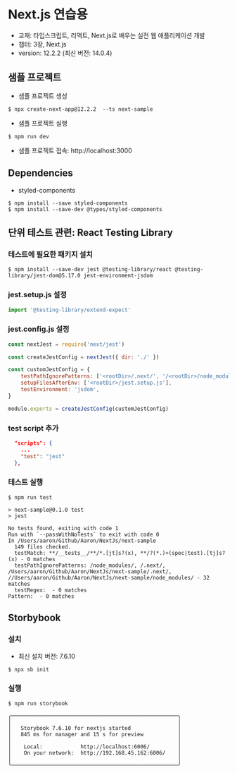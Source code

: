 # Next.js 연습용
* 교재: 타입스크립트, 리액트, Next.js로 배우는 실전 웹 애플리케이션 개발
* 챕터: 3장, Next.js
* version: 12.2.2 (최신 버전: 14.0.4)


## 샘플 프로젝트
* 샘플 프로젝트 생성
```shell
$ npx create-next-app@12.2.2  --ts next-sample
```

* 샘플 프로젝트 실행
```shell
$ npm run dev
```

* 샘플 프로젝트 접속: http://localhost:3000


## Dependencies
* styled-components
```shell
$ npm install --save styled-components
$ npm install --save-dev @types/styled-components
```


## 단위 테스트 관련: React Testing Library
### 테스트에 필요한 패키지 설치
```shell
$ npm install --save-dev jest @testing-library/react @testing-library/jest-dom@5.17.0 jest-environment-jsdom
```

### jest.setup.js 설정
```javascript
import '@testing-library/extend-expect'
```

### jest.config.js 설정
```javascript
const nextJest = require('next/jest')

const createJestConfig = nextJest({ dir: './' })

const customJestConfig = {
    testPathIgnorePatterns: ['<rootDir>/.next/', '/<rootDir>/node_modules/'],
    setupFilesAfterEnv: ['<rootDir>/jest.setup.js'],
    testEnvironment: 'jsdom',
}

module.exports = createJestConfig(customJestConfig)
```

### test script 추가
```json
  "scripts": {
    ...
    "test": "jest"
  },
```

### 테스트 실행
```shell
$ npm run test

> next-sample@0.1.0 test
> jest

No tests found, exiting with code 1
Run with `--passWithNoTests` to exit with code 0
In /Users/aaron/Github/Aaron/NextJs/next-sample
  149 files checked.
  testMatch: **/__tests__/**/*.[jt]s?(x), **/?(*.)+(spec|test).[tj]s?(x) - 0 matches
  testPathIgnorePatterns: /node_modules/, /.next/, /Users/aaron/Github/Aaron/NextJs/next-sample/.next/, //Users/aaron/Github/Aaron/NextJs/next-sample/node_modules/ - 32 matches
  testRegex:  - 0 matches
Pattern:  - 0 matches
```


## Storbybook
### 설치
* 최신 설치 버전: 7.6.10
```shell
$ npx sb init
```

### 실행
```shell
$ npm run storybook

╭─────────────────────────────────────────────────────╮
│                                                     │
│   Storybook 7.6.10 for nextjs started               │
│   845 ms for manager and 15 s for preview           │
│                                                     │
│    Local:            http://localhost:6006/         │
│    On your network:  http://192.168.45.162:6006/    │
│                                                     │
╰─────────────────────────────────────────────────────╯
```


